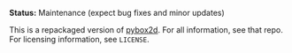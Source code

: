 **Status:** Maintenance (expect bug fixes and minor updates)

This is a repackaged version of [pybox2d](https://github.com/pybox2d/pybox2d). For all information, see that repo. For licensing information, see `LICENSE`.
